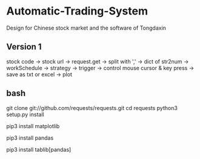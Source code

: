 # Automatic-Trading-System
Design for Chinese stock market and the software of Tongdaxin

## Version 1
stock code -> stock url -> request.get -> split with ',' -> dict of str2num -> workSchedule -> strategy -> trigger -> control mouse cursor & key press -> save as txt or excel
-> plot

## bash
git clone git://github.com/requests/requests.git
cd requests
python3 setup.py install

pip3 install matplotlib

pip3 install pandas

pip3 install tablib[pandas]